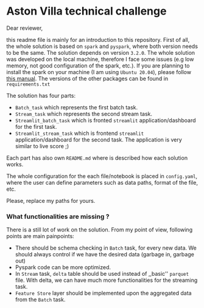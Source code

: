 # Aston Villa technical challenge

Dear reviewer,

this readme file is mainly for an introduction to this repository. First of all, the whole solution is based on `spark` and `pyspark`, where both version needs to be the same. The solution depends on version `3.2.0`. The whole solution was developed on the local machine, therefore I face some issues (e.g low memory, not good configuration of the spark, etc.). If you are planning to install the spark on your machine (I am using `Ubuntu 20.04`), please follow [this manual](https://phoenixnap.com/kb/install-spark-on-ubuntu). The versions of the other packages can be found in `requirements.txt`


The solution has four parts:
* `Batch_task` which represents the first batch task.
* `Stream_task` which represents the second stream task.
* `Streamlit_batch_task` which is fronted `streamlit` application/dashboard for the first task.
* `Streamlit_stream_task` which is frontend `streamlit` application/dashboard for the second task. The application is very similar to live score ;)

Each part has also own `README.md` where is described how each solution works.

The whole configuration for the each file/notebook is placed in `config.yaml`, where the user can define parameters such as data paths, format of the file, etc.

Please, replace my paths for yours.

### What functionalities are missing ?

There is a still lot of work on the solution. From my point of view, following points are main painpoints:

* There should be schema checking in `Batch` task, for every new data. We should always control if we have the desired data (garbage in, garbage out)
* Pyspark code can be more optimized.
* In `Stream` task, `delta` table should be used instead of ,,basic'' `parquet` file. With delta, we can have much more functionalities for the streaming task.
* `Feature Store` layer should be implemented upon the aggregated data from the `Batch` task.

